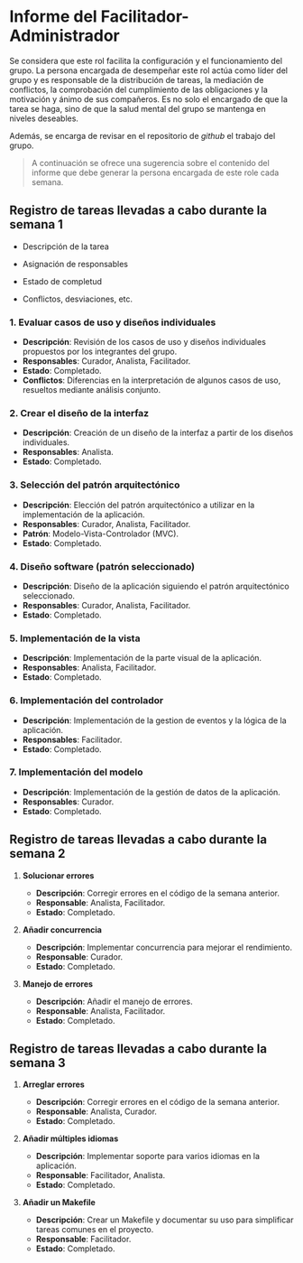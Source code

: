 # Informe del Facilitador-Administrador

  Se considera que este rol facilita la configuración y el
  funcionamiento del grupo. La persona encargada de desempeñar este
  rol actúa como líder del grupo y es responsable de la distribución
  de tareas, la mediación de conflictos, la comprobación del
  cumplimiento de las obligaciones y la motivación y ánimo de sus
  compañeros. Es no solo el encargado de que la tarea se haga, sino de
  que la salud mental del grupo se mantenga en niveles deseables.
  
  Además, se encarga de revisar en el repositorio de _github_ el
  trabajo del grupo.


  > A continuación se ofrece una sugerencia sobre el contenido del
  > informe que debe generar la persona encargada de este role cada
  > semana.


##  Registro de tareas llevadas a cabo durante la semana 1

  - Descripción de la tarea
  
  - Asignación de responsables
  
  - Estado de completud
  
  - Conflictos, desviaciones, etc.
  

### 1. Evaluar casos de uso y diseños individuales
- **Descripción**: Revisión de los casos de uso y diseños individuales propuestos por los integrantes del grupo.
- **Responsables**: Curador, Analista, Facilitador.
- **Estado**: Completado.
- **Conflictos**: Diferencias en la interpretación de algunos casos de uso, resueltos mediante análisis conjunto.

### 2. Crear el diseño de la interfaz
- **Descripción**: Creación de un diseño de la interfaz a partir de los diseños individuales.
- **Responsables**: Analista.
- **Estado**: Completado.

### 3. Selección del patrón arquitectónico
- **Descripción**: Elección del patrón arquitectónico a utilizar en la implementación de la aplicación.
- **Responsables**: Curador, Analista, Facilitador.
- **Patrón**: Modelo-Vista-Controlador (MVC).
- **Estado**: Completado.

### 4. Diseño software (patrón seleccionado)
- **Descripción**: Diseño de la aplicación siguiendo el patrón arquitectónico seleccionado.
- **Responsables**: Curador, Analista, Facilitador.
- **Estado**: Completado.

### 5. Implementación de la vista
- **Descripción**: Implementación de la parte visual de la aplicación.
- **Responsables**: Analista, Facilitador.
- **Estado**: Completado.

### 6. Implementación del controlador
- **Descripción**: Implementación de la gestion de eventos y la lógica de la aplicación.
- **Responsables**: Facilitador.
- **Estado**: Completado.

### 7. Implementación del modelo
- **Descripción**: Implementación de la gestión de datos de la aplicación.
- **Responsables**: Curador.
- **Estado**: Completado.

##  Registro de tareas llevadas a cabo durante la semana 2
1. **Solucionar errores**
   - **Descripción**: Corregir errores en el código de la semana anterior.
   - **Responsable**: Analista, Facilitador.
   - **Estado**: Completado.

2. **Añadir concurrencia**
   - **Descripción**: Implementar concurrencia para mejorar el rendimiento.
   - **Responsable**: Curador.
   - **Estado**: Completado.

3. **Manejo de errores**
   - **Descripción**: Añadir el manejo de errores.
   - **Responsable**: Analista, Facilitador.
   - **Estado**: Completado.

## Registro de tareas llevadas a cabo durante la semana 3

1. **Arreglar errores**
   - **Descripción**: Corregir errores en el código de la semana anterior.
   - **Responsable**: Analista, Curador.
   - **Estado**: Completado.

2. **Añadir múltiples idiomas**
   - **Descripción**: Implementar soporte para varios idiomas en la aplicación.
   - **Responsable**: Facilitador, Analista.
   - **Estado**: Completado.

3. **Añadir un Makefile**
   - **Descripción**: Crear un Makefile y documentar su uso para simplificar tareas comunes en el proyecto.
   - **Responsable**: Facilitador.
   - **Estado**: Completado.